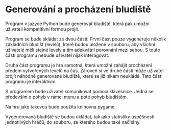 # Generování a procházení bludiště

Program v jazyce Python bude generovat bludiště, která pak umožní uživateli kompetitivní formou projít.

Program se bude skládat ze dvou částí: První část pouze vygeneruje několik základních bludišť (levelů), které budou uložené v souboru, aby všichni uživatelé měli stejné levely a tím adekvátní porovnání mezi sebou. S touto částí programu nebude uživatel nijak interagovat. 

Druhá část programu je hra samotná, která umožní zahájit procházení předem vytvořených levelů na čas. Zároveň si ve druhé části může uživatel projít náhodně generované bludiště, které se již nikam neukládá. Tato část programu je interaktivní.

S programem bude uživatel komunikovat pomocí klávesnice. Jedná se především o pohyb v rámci menu a poté pohyb bludištěm. 

Na hru jako takovou bude použita knihovna pygame.

Vygenerovaná bludiště se budou ukládat, tak jako statistiky úspěšnosti jednotlivých hráčů, do souboru, ze kterého budou také načítány.


